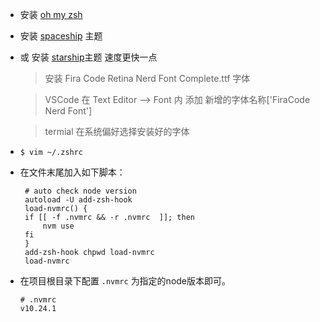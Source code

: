 - 安装 [oh my zsh](https://ohmyz.sh/)

- 安装 [spaceship](https://github.com/spaceship-prompt/spaceship-prompt) 主题
- 或 安装 [starship](https://starship.rs/zh-CN/config/)主题 速度更快一点
    > 安装 Fira Code Retina Nerd Font Complete.ttf 字体

    > VSCode 在 Text Editor --> Font 内 添加 新增的字体名称['FiraCode Nerd Font']

    > termial 在系统偏好选择安装好的字体
    
- ```shell
  $ vim ~/.zshrc
  ```
- 在文件末尾加入如下脚本：

  ```shell
   # auto check node version
   autoload -U add-zsh-hook
   load-nvmrc() {
   if [[ -f .nvmrc && -r .nvmrc  ]]; then
       nvm use
   fi
   }
   add-zsh-hook chpwd load-nvmrc
   load-nvmrc
- 在项目根目录下配置 `.nvmrc` 为指定的node版本即可。

  > 
  ```
  # .nvmrc
  v10.24.1 
  ```
